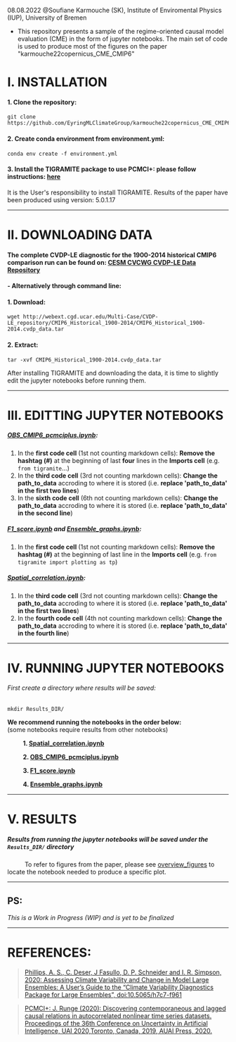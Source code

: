 08.08.2022 @Soufiane Karmouche (SK), Institute of Enviromental Physics (IUP), University of Bremen

- This repository presents a sample of the regime-oriented causal model evaluation (CME) in the form of jupyter notebooks. The main set of code is used to produce most of the figures on the paper "karmouche22copernicus_CME_CMIP6" 



# **I. INSTALLATION**

#### **1.**  Clone the repository: 
    git clone https://github.com/EyringMLClimateGroup/karmouche22copernicus_CME_CMIP6

#### **2.**  Create conda environment from environment.yml:
    conda env create -f environment.yml

#### **3.** Install the TIGRAMITE package to use PCMCI+: please follow instructions: [here](https://github.com/jakobrunge/tigramite) 
It is the User's responsibility to install TIGRAMITE. Results of the paper have been produced using version: 5.0.1.17

---------------


# **II. DOWNLOADING DATA**

#### The complete CVDP-LE diagnostic for the 1900-2014 historical CMIP6 comparison run can be found on: [CESM CVCWG CVDP-LE Data Repository](https://www.cesm.ucar.edu/working_groups/CVC/cvdp-le/data-repository.html)
#### -  Alternatively through command line:  
####     1. Download: 
    wget http://webext.cgd.ucar.edu/Multi-Case/CVDP-LE_repository/CMIP6_Historical_1900-2014/CMIP6_Historical_1900-2014.cvdp_data.tar
####     2. Extract: 
    tar -xvf CMIP6_Historical_1900-2014.cvdp_data.tar

After installing TIGRAMITE and downloading the data, it is time to slightly edit the jupyter notebooks before running them.

---------------


# **III. EDITTING JUPYTER NOTEBOOKS**

##### [OBS_CMIP6_pcmciplus.ipynb](../main/OBS_CMIP6_pcmciplus.ipynb): 
1. In the **first code cell** (1st not counting markdown cells): **Remove the hashtag (#)** at the beginning of last **four** lines in the **Imports cell** (e.g. `from tigramite`...)
2. In the **third code cell** (3rd not counting markdown cells): **Change the path_to_data** accroding to where it is stored (i.e. **replace 'path_to_data' in the first two lines**)
3. In the **sixth code cell** (6th not counting markdown cells): **Change the path_to_data** accroding to where it is stored (i.e. **replace 'path_to_data' in the second line**)
##### [F1_score.ipynb](../main/F1_score.ipynb) and [Ensemble_graphs.ipynb](../main/Ensemble_graphs.ipynb): 
1. In the **first code cell** (1st not counting markdown cells): **Remove the hashtag (#)** at the beginning of last line in the **Imports cell** (e.g. `from tigramite import plotting as tp`)
##### [Spatial_correlation.ipynb](../main/Spatial_correlation.ipynb): 
1. In the **third code cell** (3rd not counting markdown cells): **Change the path_to_data** accroding to where it is stored (i.e. **replace 'path_to_data' in the first two lines**)
2. In the **fourth code cell** (4th not counting markdown cells): **Change the path_to_data** accroding to where it is stored (i.e. **replace 'path_to_data' in the fourth line**)


---------------


# **IV. RUNNING JUPYTER NOTEBOOKS**
###### First create a directory where results will be saved:
    mkdir Results_DIR/

**We recommend running the notebooks in the order below:**      
(some notebooks require results from other notebooks)
   
&nbsp;&nbsp;&nbsp;&nbsp;&nbsp;&nbsp;&nbsp;&nbsp;&nbsp;**1. [Spatial_correlation.ipynb](../main/Spatial_correlation.ipynb)**        

&nbsp;&nbsp;&nbsp;&nbsp;&nbsp;&nbsp;&nbsp;&nbsp;&nbsp;**2. [OBS_CMIP6_pcmciplus.ipynb](../main/OBS_CMIP6_pcmciplus.ipynb)**        

&nbsp;&nbsp;&nbsp;&nbsp;&nbsp;&nbsp;&nbsp;&nbsp;&nbsp;**3. [F1_score.ipynb](../main/F1_score.ipynb)**       

&nbsp;&nbsp;&nbsp;&nbsp;&nbsp;&nbsp;&nbsp;&nbsp;&nbsp;**4. [Ensemble_graphs.ipynb](../main/Ensemble_graphs.ipynb)**

---------------


# **V. RESULTS**
#####  Results from running the jupyter notebooks will be saved under the `Results_DIR/` directory
&nbsp;&nbsp;&nbsp;&nbsp;&nbsp;&nbsp;&nbsp;&nbsp;&nbsp; To refer to figures from the paper, please see [overview_figures](../main/overview_figures) to locate the notebook needed to produce a specific plot. 

---------------

## PS:

_This is a Work in Progress (WIP) and is yet to be finalized_

---------------

# **REFERENCES**:

> [Phillips, A. S., C. Deser, J Fasullo, D. P. Schneider and I. R. Simpson, 2020: Assessing Climate Variability and Change in Model Large Ensembles: A User’s Guide to the “Climate Variability Diagnostics Package for Large Ensembles”, doi:10.5065/h7c7-f961](https://opensky.ucar.edu/islandora/object/manuscripts:1001)

> [PCMCI+: J. Runge (2020): Discovering contemporaneous and lagged causal relations in autocorrelated nonlinear time series datasets. Proceedings of the 36th Conference on Uncertainty in Artificial Intelligence, UAI 2020,Toronto, Canada, 2019, AUAI Press, 2020.](http://auai.org/uai2020/proceedings/579_main_paper.pdf)
